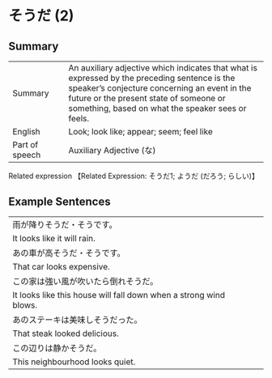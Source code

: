 # そうだ (2)

## Summary

<table><tr>   <td>Summary<td>   <td>An auxiliary adjective which indicates that what is expressed by the preceding sentence is the speaker’s conjecture concerning an event in the future or the present state of someone or something, based on what the speaker sees or feels.</td><tr><tr>   <td>English<td>   <td>Look; look like; appear; seem; feel like</td><tr><tr>   <td>Part of speech<td>   <td>Auxiliary Adjective (な)</td><tr></table><tr>   <td>Related expression<td>   <td>【Related Expression: そうだ1; ようだ (だろう; らしい)】</td><tr></table></table>

## Example Sentences

<table><tr><td>雨が降りそうだ・そうです。<td><tr><tr><td>It looks like it will rain.<td><tr><tr><td>あの車が高そうだ・そうです。<td><tr><tr><td>That car looks expensive.<td><tr><tr><td>この家は強い風が吹いたら倒れそうだ。<td><tr><tr><td>It looks like this house will fall down when a strong wind blows.<td><tr><tr><td>あのステーキは美味しそうだった。<td><tr><tr><td>That steak looked delicious.<td><tr><tr><td>この辺りは静かそうだ。<td><tr><tr><td>This neighbourhood looks quiet.<td><tr></table>

